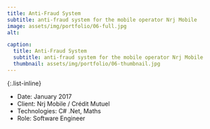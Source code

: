 ```yaml
---
title: Anti-Fraud System
subtitle: anti-fraud system for the mobile operator Nrj Mobile
image: assets/img/portfolio/06-full.jpg
alt: 

caption:
  title: Anti-Fraud System
  subtitle: anti-fraud system for the mobile operator Nrj Mobile
  thumbnail: assets/img/portfolio/06-thumbnail.jpg
---
```


{:.list-inline}
- Date: January 2017
- Client: Nrj Mobile / Crédit Mutuel
- Technologies: C# .Net, Maths
- Role: Software Engineer

